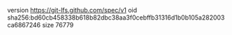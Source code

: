 version https://git-lfs.github.com/spec/v1
oid sha256:bd60cb458338b618b82dbc38aa3f0cebffb31316d1b0b105a282003ca6867246
size 76779
